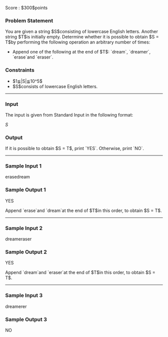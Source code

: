 
<div>

<span>

<span>

<p>
Score : $300$points
</p>

<div>

<section>

### **Problem Statement**

<p>
You are given a string $S$consisting of lowercase English letters.
Another string $T$is initially empty.
Determine whether it is possible to obtain $S = T$by performing the following operation an arbitrary number of times:
</p>

<ul>

<li>
Append one of the following at the end of $T$: `dream`, `dreamer`, `erase`and `eraser`.
</li>

</ul>

</section>

</div>

<div>

<section>

### **Constraints**

<ul>

<li>
$1≦|S|≦10^5$
</li>

<li>
$S$consists of lowercase English letters.
</li>

</ul>

</section>

</div>

---

<div>

<div>

<section>

### **Input**

<p>
The input is given from Standard Input in the following format:
</p>

<div>

$S$
</div>

</section>

</div>

<div>

<section>

### **Output**

<p>
If it is possible to obtain $S = T$, print `YES`. Otherwise, print `NO`.
</p>

</section>

</div>

</div>

---

<div>

<section>

### **Sample Input 1**

<div>

erasedream

</div>

</section>

</div>

<div>

<section>

### **Sample Output 1**

<div>

YES

</div>

<p>
Append `erase`and `dream`at the end of $T$in this order, to obtain $S = T$.
</p>

</section>

</div>

---

<div>

<section>

### **Sample Input 2**

<div>

dreameraser

</div>

</section>

</div>

<div>

<section>

### **Sample Output 2**

<div>

YES

</div>

<p>
Append `dream`and `eraser`at the end of $T$in this order, to obtain $S = T$.
</p>

</section>

</div>

---

<div>

<section>

### **Sample Input 3**

<div>

dreamerer

</div>

</section>

</div>

<div>

<section>

### **Sample Output 3**

<div>

NO

</div>

</section>

</div>

</span>

</span>

</div>
